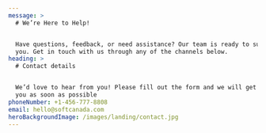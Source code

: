```yaml
---
message: >
  # We’re Here to Help!


  Have questions, feedback, or need assistance? Our team is ready to support
  you. Get in touch with us through any of the channels below.
heading: >
  # Contact details


  We’d love to hear from you! Please fill out the form and we will get back to
  you as soon as possible
phoneNumber: +1-456-777-8808
email: hello@softcanada.com
heroBackgroundImage: /images/landing/contact.jpg
---
```


